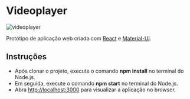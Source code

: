 # Videoplayer

![videoplayer](https://repository-images.githubusercontent.com/181783681/8a9ab900-65c1-11e9-9553-32a48ebce7fb)

Protótipo de aplicação web criada com [React](https://github.com/facebook/create-react-app) e [Material-UI](https://material-ui.com/).

## Instruções

- Após clonar o projeto, execute o comando **npm install** no terminal do Node.js.
- Em seguida, execute o comando **npm start** no terminal do Node.js.
- Abra [http://localhost:3000](http://localhost:3000) para visualizar a aplicação no browser.
